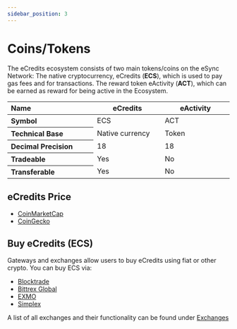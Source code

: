```yaml
---
sidebar_position: 3
---
```


# Coins/Tokens

The eCredits ecosystem consists of two main tokens/coins on the eSync Network: The native 
cryptocurrency, eCredits (**ECS**), which is used to pay gas fees and for transactions. The reward token eActivity (**ACT**),
which can be earned as reward for being active in the Ecosystem.

<table>
<thead>
<tr><th align="left" width="250">Name</th><th width="200">eCredits</th><th width="200">eActivity</th></tr>
</thead>
<tbody>
<tr><th align="left">Symbol</th><td>ECS</td><td>ACT</td></tr>
<tr><th align="left">Technical Base</th><td>Native currency</td><td>Token</td></tr>
<tr><th align="left">Decimal Precision</th><td>18</td><td>18</td></tr>
<tr><th align="left">Tradeable</th><td>Yes</td><td>No</td></tr>
<tr><th align="left">Transferable</th><td>Yes</td><td>No</td></tr>
</tbody>
</table>

## eCredits Price

- [CoinMarketCap](https://coinmarketcap.com/currencies/ecredits/)
- [CoinGecko](https://www.coingecko.com/en/coins/ecredits)

## Buy eCredits (ECS)

Gateways and exchanges allow users to buy eCredits using fiat or other crypto. You can buy ECS via:

- [Blocktrade](https://blocktrade.com)
- [Bittrex Global](https://bittrex.com) 
- [EXMO](https://exmo.com/)
- [Simplex](https://buy.simplex.com/?crypto=ECS)

A list of all exchanges and their functionality can be found under [Exchanges](/ecredits_ecosystem/exchanges.md)